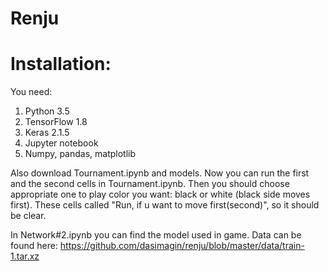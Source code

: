 # Renju
# Installation:
You need:
  1. Python 3.5
  2. TensorFlow 1.8
  3. Keras 2.1.5
  4. Jupyter notebook
  5. Numpy, pandas, matplotlib

Also download Tournament.ipynb and models. Now you can run the first and the second cells in Tournament.ipynb. Then you should choose appropriate one to play color you want: black or white (black side moves first). These cells called "Run, if u want to move first(second)", so it should be clear. 

In Network#2.ipynb you can find the model used in game. Data can be found here: https://github.com/dasimagin/renju/blob/master/data/train-1.tar.xz
